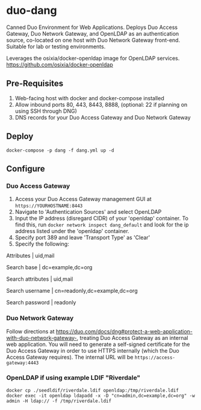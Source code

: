 # duo-dang
Canned Duo Environment for Web Applications. Deploys Duo Access Gateway, Duo Network Gateway, and OpenLDAP as an authentication source, co-located on one host with Duo Network Gateway front-end. Suitable for lab or testing environments.

Leverages the osixia/docker-openldap image for OpenLDAP services.
https://github.com/osixia/docker-openldap

## Pre-Requisites
1. Web-facing host with docker and docker-compose installed
2. Allow inbound ports 80, 443, 8443, 8888, (optional: 22 if planning on using SSH through DNG)
3. DNS records for your Duo Access Gateway and Duo Network Gateway

## Deploy
```
docker-compose -p dang -f dang.yml up -d
```
## Configure

### Duo Access Gateway
1. Access your Duo Access Gateway management GUI at `https://YOURHOSTNAME:8443`
2. Navigate to 'Authentication Sources' and select OpenLDAP
3. Input the IP address (disregard CIDR) of your 'openldap' container. To find this, run `docker network inspect dang_default` and look for the ip address listed under the 'openldap' container.
4. Specify port 389 and leave 'Transport Type' as 'Clear'
5. Specify the following:

Attributes | uid,mail

Search base | dc=example,dc=org

Search attributes | uid,mail

Search username | cn=readonly,dc=example,dc=org

Search password | readonly

### Duo Network Gateway
Follow directions at https://duo.com/docs/dng#protect-a-web-application-with-duo-network-gateway-, treating Duo Access Gateway as an internal web application. You will need to generate a self-signed certificate for the Duo Access Gateway in order to use HTTPS internally (which the Duo Access Gateway requires). The internal URL will be `https://access-gateway:4443`

### OpenLDAP if using example LDIF "Riverdale"
```
docker cp ./seedldif/riverdale.ldif openldap:/tmp/riverdale.ldif
docker exec -it openldap ldapadd -x -D "cn=admin,dc=example,dc=org" -w admin -H ldap:// -f /tmp/riverdale.ldif
```
